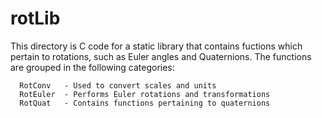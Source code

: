 
rotLib
======

This directory is C code for a static library that contains fuctions 
which pertain to rotations, such as Euler angles and Quaternions.  The 
functions are grouped in the following categories:

      RotConv   - Used to convert scales and units
      RotEuler  - Performs Euler rotations and transformations
      RotQuat   - Contains functions pertaining to quaternions




